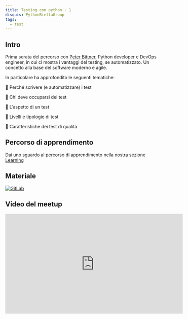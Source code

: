 ```yaml
---
title: Testing con python - 1
disquis: PythonBiellaGroup
tags:
  - test
---
```


## Intro

Prima serata del percorso con [Peter Bittner](https://www.linkedin.com/in/peterbittner/), Python developer e DevOps engineer, in cui ci mostra i vantaggi del testing, se automatizzato. Un concetto alla base del software moderno e agile.

In particolare ha approfondito le seguenti tematiche:

🔹 Perché scrivere (e automatizzare) i test

🔹 Chi deve occuparsi dei test

🔹 L'aspetto di un test

🔹 Livelli e tipologie di test

🔹 Caratteristiche dei test di qualità

## Percorso di apprendimento

Dai uno sguardo al percorso di apprendimento nella nostra sezione [Learning](../../../learning/testing_python/index.md)

## Materiale

[![GitLab](https://img.shields.io/badge/gitlab-%23181717.svg?style=for-the-badge&logo=gitlab&logoColor=white)](https://gitlab.com/pythonbiellagroup/testinginpython)

## Video del meetup

<iframe width="560" height="315" src="https://www.youtube.com/embed/BT4CWO6jDoc?si=MnHKhOcMW4Y-NEYD" title="YouTube video player" frameborder="0" allow="accelerometer; autoplay; clipboard-write; encrypted-media; gyroscope; picture-in-picture; web-share" allowfullscreen></iframe>
